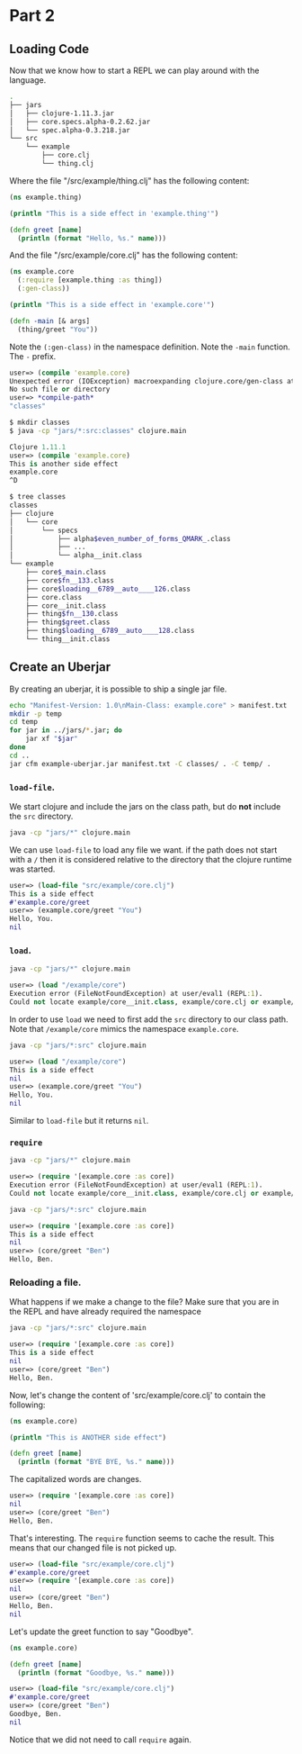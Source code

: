 # Part 2

## Loading Code

Now that we know how to start a REPL we can play around with the language.

```sh
.
├── jars
│   ├── clojure-1.11.3.jar
│   ├── core.specs.alpha-0.2.62.jar
│   └── spec.alpha-0.3.218.jar
└── src
    └── example
        ├── core.clj
        └── thing.clj

```
Where the file "/src/example/thing.clj" has the following content:

```clojure
(ns example.thing)

(println "This is a side effect in 'example.thing'")

(defn greet [name]
  (println (format "Hello, %s." name)))
```

And the file "/src/example/core.clj" has the following content:

```clojure
(ns example.core
  (:require [example.thing :as thing])
  (:gen-class))

(println "This is a side effect in 'example.core'")

(defn -main [& args]
  (thing/greet "You"))
```

Note the `(:gen-class)` in the namespace definition. 
Note the `-main` function. The `-` prefix.


```clojure
user=> (compile 'example.core)
Unexpected error (IOException) macroexpanding clojure.core/gen-class at (example/core.clj:1:1).
No such file or directory
user=> *compile-path*
"classes"
```

```bash 
$ mkdir classes
$ java -cp "jars/*:src:classes" clojure.main
```

```clojure
Clojure 1.11.1
user=> (compile 'example.core)
This is another side effect
example.core
^D
```

```bash
$ tree classes
classes
├── clojure
│   └── core
│       └── specs
│           ├── alpha$even_number_of_forms_QMARK_.class
│           ├── ...
│           └── alpha__init.class
└── example
    ├── core$_main.class
    ├── core$fn__133.class
    ├── core$loading__6789__auto____126.class
    ├── core.class
    ├── core__init.class
    ├── thing$fn__130.class
    ├── thing$greet.class
    ├── thing$loading__6789__auto____128.class
    └── thing__init.class
```

## Create an Uberjar

By creating an uberjar, it is possible to ship a single jar file.


```bash
echo "Manifest-Version: 1.0\nMain-Class: example.core" > manifest.txt
mkdir -p temp
cd temp
for jar in ../jars/*.jar; do
    jar xf "$jar"
done
cd ..
jar cfm example-uberjar.jar manifest.txt -C classes/ . -C temp/ .
```





### `load-file`. 

We start clojure and include the jars on the class path, but do **not** include the `src` directory.

```sh 
java -cp "jars/*" clojure.main
```

We can use `load-file` to load any file we want. if the path does not start with a `/` then it is considered relative to the directory that the clojure runtime was started.

```clojure
user=> (load-file "src/example/core.clj")
This is a side effect
#'example.core/greet
user=> (example.core/greet "You")
Hello, You.
nil
```

### `load`. 

```sh
java -cp "jars/*" clojure.main
```

```clojure
user=> (load "/example/core")
Execution error (FileNotFoundException) at user/eval1 (REPL:1).
Could not locate example/core__init.class, example/core.clj or example/core.cljc on classpath.
```

In order to use `load` we need to first add the `src` directory to our class path. Note that `/example/core` mimics the namespace `example.core`.

```sh
java -cp "jars/*:src" clojure.main
```

```clojure
user=> (load "/example/core")
This is a side effect
nil
user=> (example.core/greet "You")
Hello, You.
nil
```

Similar to `load-file` but it returns `nil`.

### `require`

```sh
java -cp "jars/*" clojure.main
```

```clojure 
user=> (require '[example.core :as core])
Execution error (FileNotFoundException) at user/eval1 (REPL:1).
Could not locate example/core__init.class, example/core.clj or example/core.cljc on classpath.
```

```sh
java -cp "jars/*:src" clojure.main
```

```clojure 
user=> (require '[example.core :as core])
This is a side effect
nil 
user=> (core/greet "Ben")
Hello, Ben.
```


### Reloading a file. 

What happens if we make a change to the file? Make sure that you are in the REPL and have already required the namespace

```sh
java -cp "jars/*:src" clojure.main
```

```clojure 
user=> (require '[example.core :as core])
This is a side effect
nil 
user=> (core/greet "Ben")
Hello, Ben.
```

Now, let's change the content of 'src/example/core.clj' to contain the following:

```clojure
(ns example.core)

(println "This is ANOTHER side effect")

(defn greet [name]
  (println (format "BYE BYE, %s." name)))
```

The capitalized words are changes.

```clojure
user=> (require '[example.core :as core])
nil 
user=> (core/greet "Ben")
Hello, Ben.
```
That's interesting. The `require` function seems to cache the result. This means that our changed file is not picked up.



```clojure
user=> (load-file "src/example/core.clj")
#'example.core/greet
user=> (require '[example.core :as core])
nil
user=> (core/greet "Ben")
Hello, Ben.
nil
```

Let's update the greet function to say "Goodbye".

```clojure
(ns example.core)

(defn greet [name]
  (println (format "Goodbye, %s." name)))
```

```clojure
user=> (load-file "src/example/core.clj")
#'example.core/greet
user=> (core/greet "Ben")
Goodbye, Ben.
nil
```

Notice that we did not need to call `require` again. 


